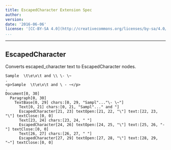 ```yaml
---
title: EscapedCharacter Extension Spec
author: 
version: 
date: '2016-06-06'
license: '[CC-BY-SA 4.0](http://creativecommons.org/licenses/by-sa/4.0/)'
...
```


---

## EscapedCharacter  

Converts escaped_character text to EscapedCharacter nodes.  


```````````````````````````````` example EscapedCharacter: 1
Sample  \t\e\x\t and \\ \- \~
.
<p>Sample  \t\e\x\t and \ - ~</p>
.
Document[0, 30]
  Paragraph[0, 30]
    TextBase[0, 29] chars:[0, 29, "Sampl"..."\- \~"]
      Text[0, 21] chars:[0, 21, "Sampl"..." and "]
      EscapedCharacter[21, 23] textOpen:[21, 22, "\"] text:[22, 23, "\"] textClose:[0, 0]
      Text[23, 24] chars:[23, 24, " "]
      EscapedCharacter[24, 26] textOpen:[24, 25, "\"] text:[25, 26, "-"] textClose:[0, 0]
      Text[26, 27] chars:[26, 27, " "]
      EscapedCharacter[27, 29] textOpen:[27, 28, "\"] text:[28, 29, "~"] textClose:[0, 0]
````````````````````````````````

